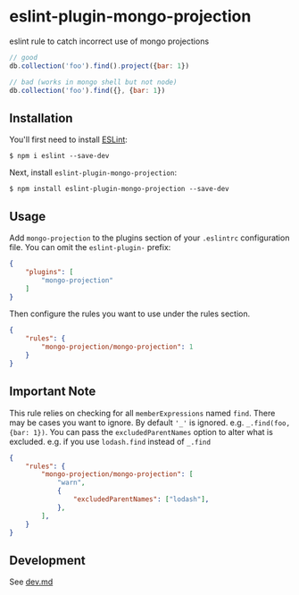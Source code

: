 # eslint-plugin-mongo-projection

eslint rule to catch incorrect use of mongo projections

```javascript
// good
db.collection('foo').find().project({bar: 1})

// bad (works in mongo shell but not node)
db.collection('foo').find({}, {bar: 1})
```

## Installation

You'll first need to install [ESLint](http://eslint.org):

```
$ npm i eslint --save-dev
```

Next, install `eslint-plugin-mongo-projection`:

```
$ npm install eslint-plugin-mongo-projection --save-dev
```


## Usage

Add `mongo-projection` to the plugins section of your `.eslintrc` configuration file. You can omit the `eslint-plugin-` prefix:

```json
{
    "plugins": [
        "mongo-projection"
    ]
}
```


Then configure the rules you want to use under the rules section.

```json
{
    "rules": {
        "mongo-projection/mongo-projection": 1
    }
}
```

## Important Note
This rule relies on checking for all `memberExpressions` named `find`.
There may be cases you want to ignore.
By default `'_'` is ignored. e.g. `_.find(foo, {bar: 1})`.
You can pass the `excludedParentNames` option to alter what is excluded.
e.g. if you use `lodash.find` instead of `_.find`
```json
{
    "rules": {
        "mongo-projection/mongo-projection": [
            "warn",
            {
                "excludedParentNames": ["lodash"],
            },
        ],
    }
}
```


## Development
See [dev.md](./dev.md)
